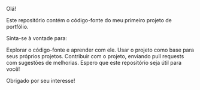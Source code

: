Olá!

Este repositório contém o código-fonte do meu primeiro projeto de portfólio.

Sinta-se à vontade para:

Explorar o código-fonte e aprender com ele.
Usar o projeto como base para seus próprios projetos.
Contribuir com o projeto, enviando pull requests com sugestões de melhorias.
Espero que este repositório seja útil para você!

Obrigado por seu interesse!
